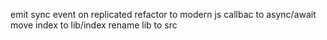 emit sync event on replicated
refactor to modern js
callbac to async/await
move index to lib/index
rename lib to src
